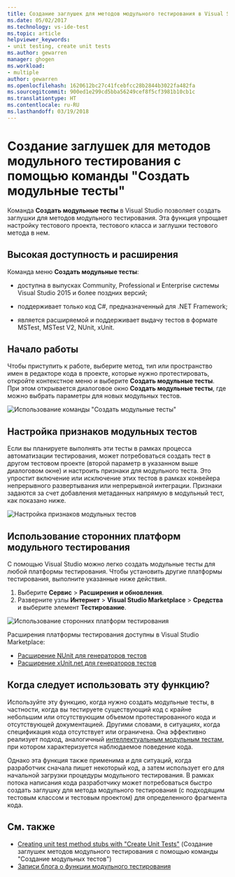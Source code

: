 ```yaml
---
title: Создание заглушек для методов модульного тестирования в Visual Studio | Документы Майкрософт
ms.date: 05/02/2017
ms.technology: vs-ide-test
ms.topic: article
helpviewer_keywords:
- unit testing, create unit tests
ms.author: gewarren
manager: ghogen
ms.workload:
- multiple
author: gewarren
ms.openlocfilehash: 1620612bc27c41fcebfcc28b2844b3022fa482fa
ms.sourcegitcommit: 900ed1e299cd5bba56249cef8f5cf3981b10cb1c
ms.translationtype: HT
ms.contentlocale: ru-RU
ms.lasthandoff: 03/19/2018
---
```

# <a name="create-unit-test-method-stubs-with-the-create-unit-tests-command"></a>Создание заглушек для методов модульного тестирования с помощью команды "Создать модульные тесты"

Команда **Создать модульные тесты** в Visual Studio позволяет создать заглушки для методов модульного тестирования. Эта функция упрощает настройку тестового проекта, тестового класса и заглушки тестового метода в нем.

## <a name="availability-and-extensions"></a>Высокая доступность и расширения

Команда меню **Создать модульные тесты**:

* доступна в выпусках Community, Professional и Enterprise системы Visual Studio 2015 и более поздних версий;

* поддерживает только код C#, предназначенный для .NET Framework;

* является расширяемой и поддерживает выдачу тестов в формате MSTest, MSTest V2, NUnit, xUnit.

## <a name="get-started"></a>Начало работы

Чтобы приступить к работе, выберите метод, тип или пространство имен в редакторе кода в проекте, которые нужно протестировать, откройте контекстное меню и выберите **Создать модульные тесты**. При этом открывается диалоговое окно **Создать модульные тесты**, где можно выбрать параметры для новых модульных тестов.

![Использование команды "Создать модульные тесты"](media/createunittestcommand.png)

## <a name="setting-unit-test-traits"></a>Настройка признаков модульных тестов

Если вы планируете выполнять эти тесты в рамках процесса автоматизации тестирования, может потребоваться создать тест в другом тестовом проекте (второй параметр в указанном выше диалоговом окне) и настроить признаки для модульного теста. Это упростит включение или исключение этих тестов в рамках конвейера непрерывного развертывания или непрерывной интеграции. Признаки задаются за счет добавления метаданных напрямую в модульный тест, как показано ниже.

![Настройка признаков модульных тестов](media/createunittest.png)

## <a name="using-third-party-unit-test-frameworks"></a>Использование сторонних платформ модульного тестирования

С помощью Visual Studio можно легко создать модульные тесты для любой платформы тестирования. Чтобы установить другие платформы тестирования, выполните указанные ниже действия.

1. Выберите **Сервис** > **Расширения и обновления**.
2. Разверните узлы **Интернет** > **Visual Studio Marketplace** > **Средства** и выберите элемент **Тестирование**.

![Использование сторонних платформ тестирования](media/createunittestfx.png)

Расширения платформы тестирования доступны в Visual Studio Marketplace:

* [Расширение NUnit для генераторов тестов](https://marketplace.visualstudio.com/items?itemName=NUnitDevelopers.TestGeneratorNUnitextension)
* [Расширение xUnit.net для генераторов тестов](https://marketplace.visualstudio.com/items?itemName=BradWilson.xUnitnetTestExtensions)

## <a name="when-should-i-use-this-feature"></a>Когда следует использовать эту функцию?

Используйте эту функцию, когда нужно создать модульные тесты, в частности, когда вы тестируете существующий код с крайне небольшим или отсутствующим объемом протестированного кода и отсутствующей документацией. Другими словами, в ситуациях, когда спецификация кода отсутствует или ограничена. Она эффективно реализует подход, аналогичный [интеллектуальным модульным тестам](http://blogs.msdn.com/b/visualstudioalm/archive/2014/11/19/introducing-smart-unit-tests.aspx), при котором характеризуется наблюдаемое поведение кода.

Однако эта функция также применима и для ситуаций, когда разработчик сначала пишет некоторый код, а затем использует его для начальной загрузки процедуры модульного тестирования. В рамках потока написания кода разработчику может потребоваться быстро создать заглушку для метода модульного тестирования (с подходящим тестовым классом и тестовым проектом) для определенного фрагмента кода.

## <a name="see-also"></a>См. также

- [Creating unit test method stubs with "Create Unit Tests"](https://blogs.msdn.microsoft.com/visualstudioalm/2015/03/06/creating-unit-test-method-stubs-with-create-unit-tests/) (Создание заглушек методов модульного тестирования с помощью команды "Создание модульных тестов")
- [Записи блога о функции модульного тестирования](https://blogs.msdn.microsoft.com/devops/?s=unit+testing)
